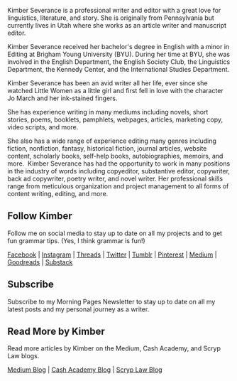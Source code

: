 Kimber Severance is a professional writer and editor with a great love for linguistics, literature, and story. She is originally from Pennsylvania but currently lives in Utah where she works as an article writer and manuscript editor.

Kimber Severance received her bachelor's degree in English with a minor in Editing at Brigham Young University (BYU). During her time at BYU, she was involved in the English Department, the English Society Club, the Linguistics Department, the Kennedy Center, and the International Studies Department.

Kimber Severance has been an avid writer all her life, ever since she watched Little Women as a little girl and first fell in love with the character Jo March and her ink-stained fingers.

She has experience writing in many mediums including novels, short stories, poems, booklets, pamphlets, webpages, articles, marketing copy, video scripts, and more.

She also has a wide range of experience editing many genres including fiction, nonfiction, fantasy, historical fiction, journal articles, website content, scholarly books, self-help books, autobiographies, memoirs, and more.
​
Kimber Severance has had the opportunity to work in many positions in the industry of words including copyeditor, substantive editor, copywriter, back ad copywriter, poetry writer, and novel writer. Her professional skills range from meticulous organization and project management to all forms of content writing, editing, and more.  
## Follow Kimber
Follow me on social media to stay up to date on all my projects and to get fun grammar tips. (Yes, I think grammar is fun!)

[Facebook](https://www.facebook.com/bykimberseverance) | [Instagram](https://www.instagram.com/bykimberseverance/) | [Threads](https://www.threads.net/@bykimberseverance) | [Twitter](https://twitter.com/SeveranceKimber) | [Tumblr](https://bykimber.tumblr.com/) | [Pinterest](https://www.pinterest.com/bykimberseverance) | [Medium](http://www.medium.com/@kimberseverance) | [Goodreads](https://www.goodreads.com/kimberseverance) | [Substack](https://substack.com/@kimberseverance)
## Subscribe
Subscribe to my Morning Pages Newsletter to stay up to date on all my latest posts and my personal journey as a writer.
## Read More by Kimber
Read more articles by Kimber on the Medium, Cash Academy, and Scryp Law blogs.

[Medium Blog](https://medium.com/@kimberseverance) | [Cash Academy Blog](https://www.checkcity.com/blog) | [Scryp Law Blog](https://www.scryplegalfunding.com/pages/blog)